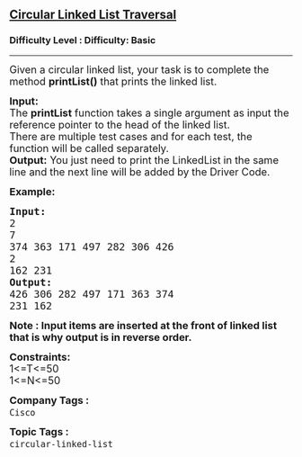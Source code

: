 <h2><a href="https://www.geeksforgeeks.org/problems/circular-linked-list-traversal/1">Circular Linked List Traversal</a></h2><h3>Difficulty Level : Difficulty: Basic</h3><hr><div class="problems_problem_content__Xm_eO"><p><span style="font-size: 18px;">Given a circular linked list, your task is to complete the method <strong>printList()</strong> that prints the linked list.</span></p>
<p><span style="font-size: 18px;"><strong>Input:</strong><br>The <strong>printList</strong> function takes a single argument as input the reference pointer to the head of the linked list.<br>There are multiple&nbsp;test cases and for each test, the function will be called separately.&nbsp;<br><strong>Output:</strong> You just need to print the LinkedList in the same line and the next line&nbsp;will be added&nbsp;by the Driver Code.</span></p>
<p><span style="font-size: 18px;"><strong>Example:</strong></span></p>
<pre><span style="font-size: 18px;"><strong>Input:</strong>
2
7
374 363 171 497 282 306 426
2
162 231</span>
<span style="font-size: 18px;"><strong>Output:</strong>
426 306 282 497 171 363 374
231 162</span></pre>
<p><span style="font-size: 18px;"><strong>Note : Input items are inserted at the front of linked list that is why output is in reverse order.</strong></span></p>
<p><span style="font-size: 18px;"><strong>Constraints:</strong><br>1&lt;=T&lt;=50<br>1&lt;=N&lt;=50</span></p></div><p><span style=font-size:18px><strong>Company Tags : </strong><br><code>Cisco</code>&nbsp;<br><p><span style=font-size:18px><strong>Topic Tags : </strong><br><code>circular-linked-list</code>&nbsp;